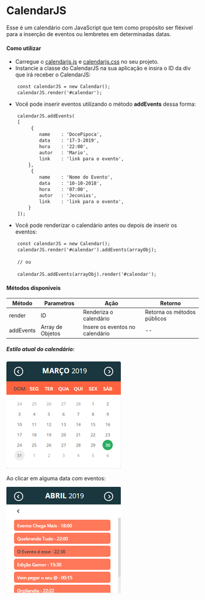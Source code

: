 # CalendarJS

Esse é um calendário com JavaScript que tem como propósito ser fléxivel para a inserção de eventos ou lembretes em determinadas datas.


#### Como utilizar

- Carregue o [calendarjs.js](./javascript/calendarjs.js) e [calendarjs.css](./stylecheet/calendarjs.css)
no seu projeto.
- Instancie a classe do CalendarJS na sua aplicação e insira o ID da div que irá receber o CalendarJS:

```
    const calendarJS = new Calendar();
    calendarJS.render('#calendar'); 
```

- Você pode inserir eventos utilizando o método **addEvents** dessa forma:

```
    calendarJS.addEvents(
    [
         {
            name    : 'DocePipoca',
            data    : '17-3-2019',
            hora    : '22:00',
            autor   : 'Mario',
            link    : 'link para o evento',
        },
         {
            name    : 'Nome do Evento',
            data    : '10-10-2018',
            hora    : '07:00',
            autor   : 'Jeconias',
            link    : 'link para o evento',
        }
    ]);

```

- Você pode renderizar o calendário antes ou depois de inserir os eventos:

```
    const calendarJS = new Calendar();
    calendarJS.render('#calendar').addEvents(arrayObj);

    // ou

    calendarJS.addEvents(arrayObj).render('#calendar');
```


#### Métodos disponíveis

| Método | Parametros | Ação | Retorno |
|--------|------------|------|---------|
|render       | ID     | Renderiza o calendário | Retorna os métodos públicos |
|addEvents    | Array de Objetos | Insere os eventos no calendário | -- |


##### Estilo atual do calendário:
![Estilo atual do calendário](./images/calendarJS.png)

Ao clicar em alguma data com eventos:

![Estilo atual do calendário](./images/specific_date.png)

